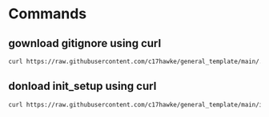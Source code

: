 # Commands 

## gownload gitignore using curl 
```bash 
curl https://raw.githubusercontent.com/c17hawke/general_template/main/.gitignore
```
## donload init_setup using curl 
```bash 
curl https://raw.githubusercontent.com/c17hawke/general_template/main/init_setup.sh
```
